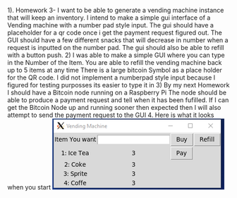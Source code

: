 1). Homework 3- I want to be able to generate a vending machine instance that will keep an inventory.
I intend to make a simple gui interface of a Vending machine with a number pad style input. 
The gui should have a placeholder for a qr code once i get the payment request figured out. 
The GUI should have a few different snacks that will decrease in number when a request is inputted on the number pad.
The gui should also be able to refill with a button push.
2) I was able to make a simple GUI where you can type in the Number of the Item.
You are able to refill the vending machine back up to 5 items at any time
There is a large bitcoin Symbol as a place holder for the QR code.
I did not implement a numberpad style input because I figured for testing purposses its easier to type it in
3)  By my next Homework I should have a Bitcoin node running on a Raspberry Pi
The node should be able to produce a payment request and tell when it has been fufilled. 
If I can get the Bitcoin Node up and running sooner then expected then I will also attempt to send the payment request to the GUI
4.
Here is what it looks when you start
![Starting](Screenshots/starting.png)


